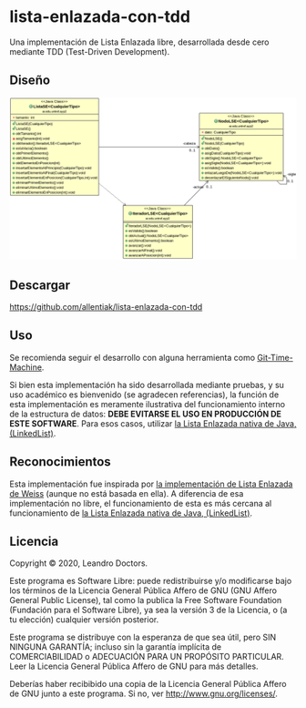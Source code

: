 # lista-enlazada-con-tdd

Una implementación de Lista Enlazada libre, desarrollada desde cero mediante TDD (Test-Driven Development).


## Diseño

![Diagrama de Clases](DiagramaDeClases.png)


## Descargar

https://github.com/allentiak/lista-enlazada-con-tdd


## Uso

Se recomienda seguir el desarrollo con alguna herramienta como [Git-Time-Machine](https://github.com/littlebee/git-time-machine).

Si bien esta implementación ha sido desarrollada mediante pruebas, y su uso académico es bienvenido (se agradecen referencias), la función de esta implementación es meramente ilustrativa del funcionamiento interno de la estructura de datos: **DEBE EVITARSE EL USO EN PRODUCCIÓN DE ESTE SOFTWARE**. Para esos casos, utilizar [la Lista Enlazada nativa de Java, (LinkedList)](https://docs.oracle.com/en/java/javase/11/docs/api/java.base/java/util/LinkedList.html).


## Reconocimientos

Esta implementación fue inspirada por [la implementación de Lista Enlazada de Weiss](http://users.cis.fiu.edu/~weiss/#dsj4) (aunque no está basada en ella). A diferencia de esa implementación no libre, el funcionamiento de esta es más cercana al funcionamiento de [la Lista Enlazada nativa de Java, (LinkedList)](https://docs.oracle.com/en/java/javase/11/docs/api/java.base/java/util/LinkedList.html).


## Licencia

Copyright © 2020, Leandro Doctors.

Este programa es Software Libre: puede redistribuirse y/o modificarse
bajo los términos de la Licencia General Pública Affero de GNU (GNU Affero General Public License), tal como la publica la Free Software Foundation (Fundación para el Software Libre), ya sea la versión 3 de la Licencia, o
(a tu elección) cualquier versión posterior.

Este programa se distribuye con la esperanza de que sea útil, pero SIN NINGUNA GARANTÍA; incluso sin la garantía implícita de 
COMERCIABILIDAD o ADECUACIÓN PARA UN PROPÓSITO PARTICULAR. Leer la Licencia General Pública Affero de GNU para más detalles.

Deberías haber recibibido una copia de la Licencia General Pública Affero de GNU junto a este programa. Si no, ver <http://www.gnu.org/licenses/>.
